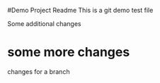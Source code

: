 #Demo Project Readme
This is a git demo test file

Some additional changes

# some more changes

changes for a branch